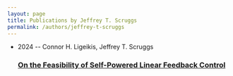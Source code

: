 ```yaml
---
layout: page
title: Publications by Jeffrey T. Scruggs
permalink: /authors/jeffrey-t-scruggs
---
```


<ul class="post-list">
<li><span class='post-meta'>2024 -- Connor H. Ligeikis, Jeffrey T. Scruggs</span><h3><a class='post-link' href="{{ site.baseurl }}/on-the-feasibility-of-self-powered-linear-feedback-control">On the Feasibility of Self-Powered Linear Feedback Control</a></h3></li>

</ul>
